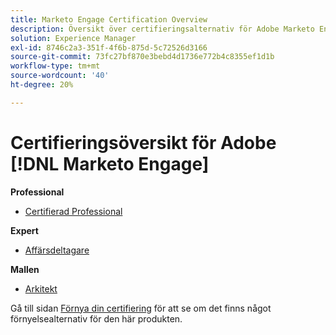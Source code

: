```yaml
---
title: Marketo Engage Certification Overview
description: Översikt över certifieringsalternativ för Adobe Marketo Engage
solution: Experience Manager
exl-id: 8746c2a3-351f-4f6b-875d-5c72526d3166
source-git-commit: 73fc27bf870e3bebd4d1736e772b4c8355ef1d1b
workflow-type: tm+mt
source-wordcount: '40'
ht-degree: 20%

---
```


# Certifieringsöversikt för Adobe [!DNL Marketo Engage]

**Professional**

* [Certifierad Professional](/help/certifications/ame/ame-p.md) <!--AD0-E555-->

**Expert**

* [Affärsdeltagare](/help/certifications/ame/ame-e-business.md) <!--AD0-E559-->

**Mallen**

* [Arkitekt](/help/certifications/ame/ame-m-architect-23-08.md) <!--AD0-E560-->

Gå till sidan [Förnya din certifiering](/help/certifications/renew.md) för att se om det finns något förnyelsealternativ för den här produkten.
